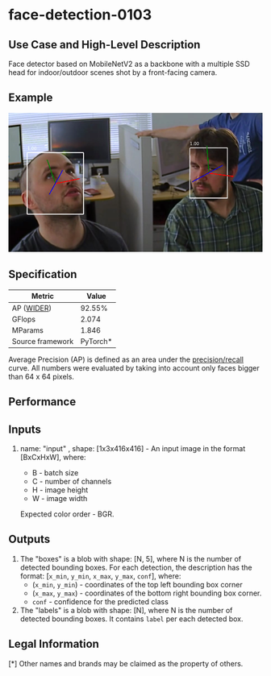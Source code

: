 # face-detection-0103

## Use Case and High-Level Description

Face detector based on MobileNetV2 as a backbone with a
multiple SSD head for indoor/outdoor scenes shot by a front-facing camera.

## Example

![](./face-detection-0103.png)

## Specification

| Metric                                                        | Value                   |
|---------------------------------------------------------------|-------------------------|
| AP ([WIDER](http://mmlab.ie.cuhk.edu.hk/projects/WIDERFace/)) | 92.55%                  |
| GFlops                                                        | 2.074                   |
| MParams                                                       | 1.846                   |
| Source framework                                              | PyTorch*                |

Average Precision (AP) is defined as an area under the
[precision/recall](https://en.wikipedia.org/wiki/Precision_and_recall)
curve. All numbers were evaluated by taking into account only faces bigger than
64 x 64 pixels.

## Performance

## Inputs

1. name: "input" , shape: [1x3x416x416] - An input image in the format [BxCxHxW],
   where:

    - B - batch size
    - C - number of channels
    - H - image height
    - W - image width

   Expected color order - BGR.

## Outputs

1. The "boxes" is a blob with shape: [N, 5], where N is the number of detected
   bounding boxes. For each detection, the description has the format:
   [`x_min`, `y_min`, `x_max`, `y_max`, `conf`],
   where:
    - (`x_min`, `y_min`) - coordinates of the top left bounding box corner
    - (`x_max`, `y_max`) - coordinates of the bottom right bounding box corner.
    - `conf` - confidence for the predicted class
2. The "labels" is a blob with shape: [N], where N is the number of detected
   bounding boxes. It contains `label` per each detected box.

## Legal Information
[*] Other names and brands may be claimed as the property of others.
